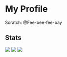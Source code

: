 # My Profile
Scratch: @Fee-bee-fee-bay
## Stats
![](https://github-readme-stats.vercel.app/api?username=cardinal9999&show_icons=true&theme=radical)
![](https://github-profile-trophy.vercel.app/?username=cardinal9999&theme=radical)
![](https://github-readme-stats.vercel.app/api/top-langs/?username=cardinal9999&langs_count=9999999&theme=radical)
